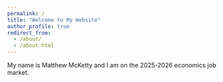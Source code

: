 ```yaml
---
permalink: /
title: "Welcome to My Website"
author_profile: true
redirect_from: 
  - /about/
  - /about.html
---
```


My name is Matthew McKetty and I am on the 2025-2026 economics job market. 
